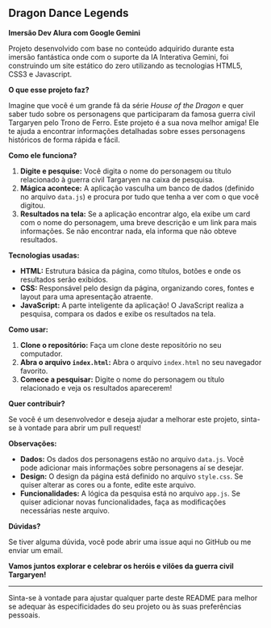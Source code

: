 ## Dragon Dance Legends

**Imersão Dev Alura com Google Gemini**

Projeto desenvolvido com base no conteúdo adquirido durante esta imersão fantástica onde com o suporte da IA Interativa Gemini, foi construindo um site estático do zero utilizando as tecnologias HTML5, CSS3 e Javascript. 

**O que esse projeto faz?**

Imagine que você é um grande fã da série *House of the Dragon* e quer saber tudo sobre os personagens que participaram da famosa guerra civil Targaryen pelo Trono de Ferro. Este projeto é a sua nova melhor amiga! Ele te ajuda a encontrar informações detalhadas sobre esses personagens históricos de forma rápida e fácil.

**Como ele funciona?**

1. **Digite e pesquise:** Você digita o nome do personagem ou título relacionado à guerra civil Targaryen na caixa de pesquisa.
2. **Mágica acontece:** A aplicação vasculha um banco de dados (definido no arquivo `data.js`) e procura por tudo que tenha a ver com o que você digitou.
3. **Resultados na tela:** Se a aplicação encontrar algo, ela exibe um card com o nome do personagem, uma breve descrição e um link para mais informações. Se não encontrar nada, ela informa que não obteve resultados.

**Tecnologias usadas:**

* **HTML:** Estrutura básica da página, como títulos, botões e onde os resultados serão exibidos.
* **CSS:** Responsável pelo design da página, organizando cores, fontes e layout para uma apresentação atraente.
* **JavaScript:** A parte inteligente da aplicação! O JavaScript realiza a pesquisa, compara os dados e exibe os resultados na tela.

**Como usar:**

1. **Clone o repositório:** Faça um clone deste repositório no seu computador.
2. **Abra o arquivo `index.html`:** Abra o arquivo `index.html` no seu navegador favorito.
3. **Comece a pesquisar:** Digite o nome do personagem ou título relacionado e veja os resultados aparecerem!

**Quer contribuir?**

Se você é um desenvolvedor e deseja ajudar a melhorar este projeto, sinta-se à vontade para abrir um pull request!

**Observações:**

* **Dados:** Os dados dos personagens estão no arquivo `data.js`. Você pode adicionar mais informações sobre personagens aí se desejar.
* **Design:** O design da página está definido no arquivo `style.css`. Se quiser alterar as cores ou a fonte, edite este arquivo.
* **Funcionalidades:** A lógica da pesquisa está no arquivo `app.js`. Se quiser adicionar novas funcionalidades, faça as modificações necessárias neste arquivo.

**Dúvidas?**

Se tiver alguma dúvida, você pode abrir uma issue aqui no GitHub ou me enviar um email.

**Vamos juntos explorar e celebrar os heróis e vilões da guerra civil Targaryen!**

---

Sinta-se à vontade para ajustar qualquer parte deste README para melhor se adequar às especificidades do seu projeto ou às suas preferências pessoais.
